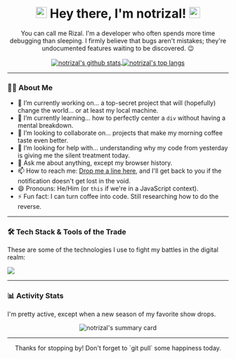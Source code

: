 <h1 align="center">
  <img src="https://media.giphy.com/media/hvRJCLFzcasrR4ia7z/giphy.gif" width="25px">
  Hey there, I'm notrizal!
  <img src="https://media.giphy.com/media/hvRJCLFzcasrR4ia7z/giphy.gif" width="25px">
</h1>

<p align="center">
  You can call me Rizal. I'm a developer who often spends more time debugging than sleeping. I firmly believe that bugs aren't mistakes; they're undocumented features waiting to be discovered. 😉
</p>

<p align="center">
  <a href="https://github.com/anuraghazra/github-readme-stats">
    <img align="center" src="https://github-readme-stats.vercel.app/api?username=notrizal&show_icons=true&locale=en&theme=tokyonight" alt="notrizal's github stats" />
  </a>
  <a href="https://github.com/anuraghazra/convoychat">
    <img align="center" src="https://github-readme-stats.vercel.app/api/top-langs/?username=notrizal&layout=compact&locale=en&theme=onedark" alt="notrizal's top langs" />
  </a>
</p>

---

### 👨‍💻 About Me

- 🔭 I’m currently working on... a top-secret project that will (hopefully) change the world... or at least my local machine.
- 🌱 I’m currently learning... how to perfectly center a `div` without having a mental breakdown.
- 👯 I’m looking to collaborate on... projects that make my morning coffee taste even better.
- 🤔 I’m looking for help with... understanding why my code from yesterday is giving me the silent treatment today.
- 💬 Ask me about anything, except my browser history.
- 📫 How to reach me: [Drop me a line here](mailto:youremail@example.com), and I'll get back to you if the notification doesn't get lost in the void.
- 😄 Pronouns: He/Him (or `this` if we're in a JavaScript context).
- ⚡ Fun fact: I can turn coffee into code. Still researching how to do the reverse.

---

### 🛠️ Tech Stack & Tools of the Trade

These are some of the technologies I use to fight my battles in the digital realm:

<p align="left">
  <a href="https://skillicons.dev">
    <img src="https://skillicons.dev/icons?i=js,html,css,react,nodejs,express,mysql,git,postman,vscode&perline=5" />
  </a>
</p>

---

### 📊 Activity Stats

I'm pretty active, except when a new season of my favorite show drops.

<p align="center">
  <img src="https://github-profile-summary-cards.vercel.app/api/cards/profile-details?username=notrizal&theme=tokyonight" alt="notrizal's summary card" />
</p>

<hr>

<p align="center">
  Thanks for stopping by! Don't forget to `git pull` some happiness today.
</p>
